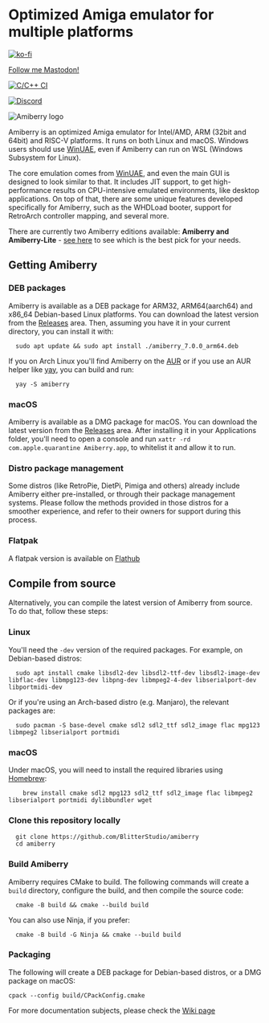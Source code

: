 # Optimized Amiga emulator for multiple platforms

[![ko-fi](https://ko-fi.com/img/githubbutton_sm.svg)](https://ko-fi.com/X8X4FHDY4)

<a rel="me" href="https://mastodon.social/@midwan">Follow me Mastodon!</a>

[![C/C++ CI](https://github.com/BlitterStudio/amiberry/actions/workflows/c-cpp.yml/badge.svg)](https://github.com/BlitterStudio/amiberry/actions/workflows/c-cpp.yml)

[![Discord](https://img.shields.io/badge/My-Discord-%235865F2.svg)](https://discord.gg/wWndKTGpGV)

![Amiberry logo](https://i2.wp.com/blitterstudio.com/wp-content/uploads/2020/01/Logo-v3-1.png?resize=768%2C543&ssl=1)

Amiberry is an optimized Amiga emulator for Intel/AMD, ARM (32bit and 64bit) and RISC-V platforms. It runs on both Linux and macOS. Windows users should use [WinUAE](https://www.winuae.net), even if Amiberry can run on WSL (Windows Subsystem for Linux).

The core emulation comes from [WinUAE](https://www.winuae.net), and even the main GUI is designed to look similar to that.
It includes JIT support, to get high-performance results on CPU-intensive emulated environments, like desktop applications. On top of that, there are some unique features developed specifically for Amiberry, such as the WHDLoad booter, support for RetroArch controller mapping, and several more.

There are currently two Amiberry editions available: **Amiberry and Amiberry-Lite** - [see here](https://github.com/BlitterStudio/amiberry/wiki/First-Installation) to see which is the best pick for your needs.

## Getting Amiberry

### DEB packages

Amiberry is available as a DEB package for ARM32, ARM64(aarch64) and x86_64 Debian-based Linux platforms. You can download the latest version from the [Releases](https://github.com/BlitterStudio/amiberry/releases) area.
Then, assuming you have it in your current directory, you can install it with:

      sudo apt update && sudo apt install ./amiberry_7.0.0_arm64.deb

If you on Arch Linux you'll find Amiberry on the [AUR](https://aur.archlinux.org/packages/amiberry) or if you use an AUR helper like [yay](https://github.com/Jguer/yay), you can build and run:

      yay -S amiberry

### macOS

Amiberry is available as a DMG package for macOS. You can download the latest version from the [Releases](https://github.com/BlitterStudio/amiberry/releases) area.
After installing it in your Applications folder, you'll need to open a console and run `xattr -rd com.apple.quarantine Amiberry.app`, to whitelist it and allow it to run.

### Distro package management

Some distros (like RetroPie, DietPi, Pimiga and others) already include Amiberry either pre-installed, or through their package management systems. Please follow the methods provided in those distros for a smoother experience, and refer to their owners for support during this process.

### Flatpak

A flatpak version is available on [Flathub](https://flathub.org/apps/com.blitterstudio.amiberry)

## Compile from source

Alternatively, you can compile the latest version of Amiberry from source. To do that, follow these steps:

### Linux

You'll need the `-dev` version of the required packages. For example, on Debian-based distros:

      sudo apt install cmake libsdl2-dev libsdl2-ttf-dev libsdl2-image-dev libflac-dev libmpg123-dev libpng-dev libmpeg2-4-dev libserialport-dev libportmidi-dev

Or if you're using an Arch-based distro (e.g. Manjaro), the relevant packages are:

      sudo pacman -S base-devel cmake sdl2 sdl2_ttf sdl2_image flac mpg123 libmpeg2 libserialport portmidi

### macOS

Under macOS, you will need to install the required libraries using [Homebrew](https://docs.brew.sh/Installation):

        brew install cmake sdl2 mpg123 sdl2_ttf sdl2_image flac libmpeg2 libserialport portmidi dylibbundler wget

### Clone this repository locally

      git clone https://github.com/BlitterStudio/amiberry
      cd amiberry

### Build Amiberry

Amiberry requires CMake to build. The following commands will create a `build` directory, configure the build, and then compile the source code:

      cmake -B build && cmake --build build

You can also use Ninja, if you prefer:

      cmake -B build -G Ninja && cmake --build build

### Packaging
The following will create a DEB package for Debian-based distros, or a DMG package on macOS:

    cpack --config build/CPackConfig.cmake

For more documentation subjects, please check the [Wiki page](https://github.com/BlitterStudio/amiberry/wiki)
